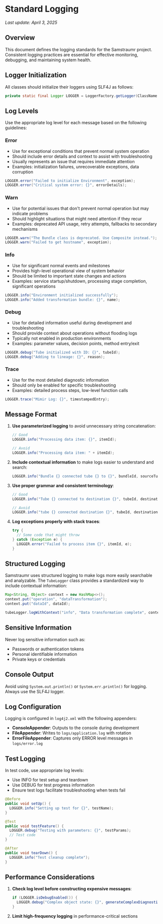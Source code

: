 <!--
Copyright (c) 2025 Eric C. Mumford (@heymumford)

This software was developed with analytical assistance from AI tools 
including Claude 3.7 Sonnet, Claude Code, and Google Gemini Deep Research,
which were used as paid services. All intellectual property rights 
remain exclusively with the copyright holder listed above.

Licensed under the Mozilla Public License 2.0
-->


# Standard Logging

*Last update: April 3, 2025*

## Overview

This document defines the logging standards for the Samstraumr project. Consistent logging practices are essential for effective monitoring, debugging, and maintaining system health.

## Logger Initialization

All classes should initialize their loggers using SLF4J as follows:

```java
private static final Logger LOGGER = LoggerFactory.getLogger(ClassName.class);
```

## Log Levels

Use the appropriate log level for each message based on the following guidelines:

### Error

- Use for exceptional conditions that prevent normal system operation
- Should include error details and context to assist with troubleshooting
- Usually represents an issue that requires immediate attention
- Examples: initialization failures, unrecoverable exceptions, data corruption

```java
LOGGER.error("Failed to initialize Environment", exception);
LOGGER.error("Critical system error: {}", errorDetails);
```

### Warn

- Use for potential issues that don't prevent normal operation but may indicate problems
- Should highlight situations that might need attention if they recur
- Examples: deprecated API usage, retry attempts, fallbacks to secondary mechanisms

```java
LOGGER.warn("The Bundle class is deprecated. Use Composite instead.");
LOGGER.warn("Failed to get hostname", exception);
```

### Info

- Use for significant normal events and milestones
- Provides high-level operational view of system behavior
- Should be limited to important state changes and actions
- Examples: service startup/shutdown, processing stage completion, significant operations

```java
LOGGER.info("Environment initialized successfully");
LOGGER.info("Added transformation bundle: {}", name);
```

### Debug

- Use for detailed information useful during development and troubleshooting
- Should provide context about operations without flooding logs
- Typically not enabled in production environments
- Examples: parameter values, decision points, method entry/exit

```java
LOGGER.debug("Tube initialized with ID: {}", tubeId);
LOGGER.debug("Adding to lineage: {}", reason);
```

### Trace

- Use for the most detailed diagnostic information
- Should only be enabled for specific troubleshooting
- Examples: detailed process steps, low-level function calls

```java
LOGGER.trace("Mimir Log: {}", timestampedEntry);
```

## Message Format

1. **Use parameterized logging** to avoid unnecessary string concatenation:

   ```java
   // Good
   LOGGER.info("Processing data item: {}", itemId);

   // Avoid
   LOGGER.info("Processing data item: " + itemId);
   ```
2. **Include contextual information** to make logs easier to understand and search:

   ```java
   LOGGER.info("Bundle {} connected tube {} to {}", bundleId, sourceTube, targetTube);
   ```
3. **Use proper grammar and consistent terminology**:

   ```java
   // Good
   LOGGER.info("Tube {} connected to destination {}", tubeId, destinationId);

   // Avoid
   LOGGER.info("tube {} connected destination {}", tubeId, destinationId);
   ```
4. **Log exceptions properly with stack traces**:

   ```java
   try {
     // Some code that might throw
   } catch (Exception e) {
     LOGGER.error("Failed to process item {}", itemId, e);
   }
   ```

## Structured Logging

Samstraumr uses structured logging to make logs more easily searchable and analyzable. The `TubeLogger` class provides a standardized way to include contextual information:

```java
Map<String, Object> context = new HashMap<>();
context.put("operation", "dataTransformation");
context.put("dataId", dataId);

tubeLogger.logWithContext("info", "Data transformation complete", context, "Transform", "Success");
```

## Sensitive Information

Never log sensitive information such as:
- Passwords or authentication tokens
- Personal identifiable information
- Private keys or credentials

## Console Output

Avoid using `System.out.println()` or `System.err.println()` for logging. Always use the SLF4J logger.

## Log Configuration

Logging is configured in `log4j2.xml` with the following appenders:

- **ConsoleAppender**: Outputs to the console during development
- **FileAppender**: Writes to `logs/application.log` with rotation
- **ErrorFileAppender**: Captures only ERROR level messages in `logs/error.log`

## Test Logging

In test code, use appropriate log levels:

- Use INFO for test setup and teardown
- Use DEBUG for test progress information
- Ensure test logs facilitate troubleshooting when tests fail

```java
@Before
public void setUp() {
  LOGGER.info("Setting up test for {}", testName);
}

@Test
public void testFeature() {
  LOGGER.debug("Testing with parameters: {}", testParams);
  // Test code
}

@After
public void tearDown() {
  LOGGER.info("Test cleanup complete");
}
```

## Performance Considerations

1. **Check log level before constructing expensive messages**:

   ```java
   if (LOGGER.isDebugEnabled()) {
     LOGGER.debug("Complex object state: {}", generateComplexDiagnostics());
   }
   ```
2. **Limit high-frequency logging** in performance-critical sections
